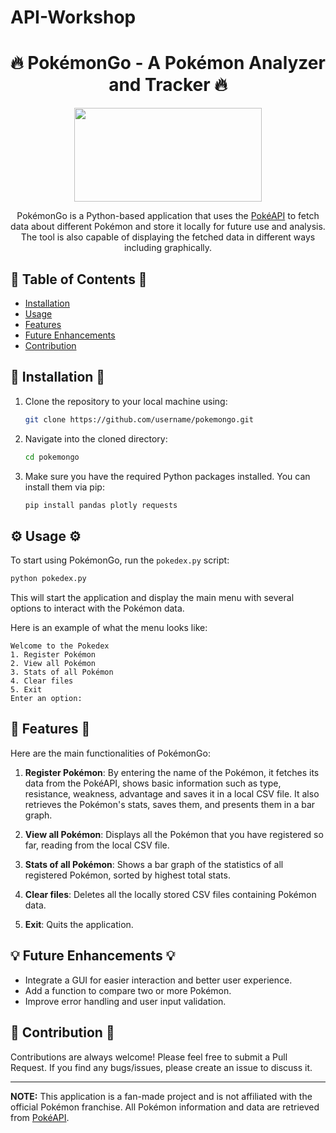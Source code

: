 # API-Workshop


<h1 align="center">🔥 PokémonGo - A Pokémon Analyzer and Tracker 🔥</h1>

<div align="center">
  <img src="https://upload.wikimedia.org/wikipedia/commons/9/98/International_Pokémon_logo.svg" width="300" height="150">
</div>

<div align="center">
    <p>
    PokémonGo is a Python-based application that uses the <a href="https://pokeapi.co/">PokéAPI</a> to fetch data about different Pokémon and store it locally for future use and analysis. The tool is also capable of displaying the fetched data in different ways including graphically.
    </p>
</div>

## 🚀 Table of Contents 🚀

- [Installation](#installation)
- [Usage](#usage)
- [Features](#features)
- [Future Enhancements](#future-enhancements)
- [Contribution](#contribution)

<h2 id="installation"> 🎈 Installation 🎈 </h2>

1. Clone the repository to your local machine using:
   ```bash
   git clone https://github.com/username/pokemongo.git
   ```
2. Navigate into the cloned directory:
   ```bash
   cd pokemongo
   ```
3. Make sure you have the required Python packages installed. You can install them via pip:
   ```bash
   pip install pandas plotly requests
   ```

<h2 id="usage"> ⚙️ Usage ⚙️ </h2>

To start using PokémonGo, run the `pokedex.py` script:

```bash
python pokedex.py
```

This will start the application and display the main menu with several options to interact with the Pokémon data.

Here is an example of what the menu looks like:

```
Welcome to the Pokedex
1. Register Pokémon
2. View all Pokémon
3. Stats of all Pokémon
4. Clear files
5. Exit
Enter an option:
```

<h2 id="features"> 🌟 Features 🌟 </h2>

Here are the main functionalities of PokémonGo:

1. **Register Pokémon**: By entering the name of the Pokémon, it fetches its data from the PokéAPI, shows basic information such as type, resistance, weakness, advantage and saves it in a local CSV file. It also retrieves the Pokémon's stats, saves them, and presents them in a bar graph.

2. **View all Pokémon**: Displays all the Pokémon that you have registered so far, reading from the local CSV file.

3. **Stats of all Pokémon**: Shows a bar graph of the statistics of all registered Pokémon, sorted by highest total stats.

4. **Clear files**: Deletes all the locally stored CSV files containing Pokémon data.

5. **Exit**: Quits the application.

<h2 id="future-enhancements"> 💡 Future Enhancements 💡 </h2>

- Integrate a GUI for easier interaction and better user experience.
- Add a function to compare two or more Pokémon.
- Improve error handling and user input validation.

<h2 id="contribution"> 🤝 Contribution 🤝 </h2>

Contributions are always welcome! Please feel free to submit a Pull Request. If you find any bugs/issues, please create an issue to discuss it.

---
**NOTE:** This application is a fan-made project and is not affiliated with the official Pokémon franchise. All Pokémon information and data are retrieved from [PokéAPI](https://pokeapi.co/).
```
